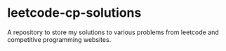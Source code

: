 # leetcode-cp-solutions
A repository to store my solutions to various problems from leetcode and competitive programming websites.
